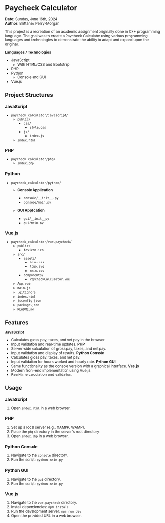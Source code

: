 <small>

# Paycheck Calculator

**Date**: Sunday, June 16th, 2024    
**Author**: Brittaney Perry-Morgan

This project is a recreation of an academic assignment originally done in C++ programming language. The goal was to create a Paycheck Calculator using various programming languages and technologies to demonstrate the ability to adapt and expand upon the original.

**Languages / Technologies**
- JavaScript
    - With HTML/CSS and Bootstrap
- PHP
- Python
    - Console and GUI
- Vue.js

## Project Structures

### JavaScript
- `paycheck_calculator/javascript/`
    - `public/`
        - `css/`
            - `style.css`
        - `js/`
            - `index.js`
    - `index.html`

### PHP
- `paycheck_calculator/php/`
    - `index.php`

### Python
- `paycheck_calculator/python/`

    - **Console Application**
        - `console/__init__.py`
        - `console/main.py`

    - **GUI Application**
        - `gui/__init__py`
        - `gui/main.py`

### Vue.js
- `paycheck_calculator/vue-paycheck/`
    - `public/`
        - `favicon.ico`
    - `src/`
        - `assets/`
            - `base.css`
            - `logo.svg`
            - `main.css`
        - `components/`
            - `PaycheckCalculator.vue`
    - `App.vue`
    - `main.js`
    - `.gitignore`
    - `index.html`
    - `jsconfig.json`
    - `package.json`
    - `README.md`

## Features
**JavaScript**
- Calculates gross pay, taxes, and net pay in the browser. 
- Input validation and real-time updates.
**PHP**
- Server-side calculation of gross pay, taxes, and net pay. 
- Input validation and display of results. 
**Python Console**
- Calculates gross pay, taxes, and net pay. 
- Input validation for hours worked and hourly rate. 
**Python GUI**
- Same functionality as the console version with a graphical interface. 
**Vue.js**
- Modern front-end implementation using Vue.js
- Real-time calculation and validation.


## Usage

### JavaScript

1. Open `index.html` in a web browser.

### PHP

1. Set up a local server (e.g., XAMPP, WAMP).
2. Place the `php` directory in the server's root directory.
3. Open `index.php` in a web browser.

### Python Console

1. Navigate to the `console` directory.
2. Run the script: `python main.py`

### Python GUI

1. Navigate to the `gui` directory.
2. Run the script: `python main.py`

### Vue.js

1. Navigate to the `vue-paycheck` directory.
2. Install dependencies: `npm install`
3. Run the development server: `npm run dev`
4. Open the provided URL in a web browser.

</small>